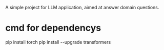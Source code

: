 A simple project for LLM application, aimed at answer domain questions.

# cmd for dependencys
pip install torch
pip install --upgrade transformers
